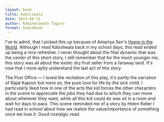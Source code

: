 ```yaml
---
layout: book
title: Kabuliwala
date: 2023-08-31
author: Rabindranath Tagore
format: Audiobook
---
```


I've to admit, that I picked this up because of Amartya Sen's [Home in the World](/reading/home-in-the-world). Although I read Kabuliwala back in my school days, this read ended up being a nice refresher. I never thought about the filial dynamic that was the center of this short story, I still remember that for the much younger me, this story was all about the exotic dry fruit seller from a faraway land. It's now that I more aptly understand the last act of this story.

The Post Office — I loved the recitation of this play, it's partly the narration of Rajat Kapoor but more so, the pure love for life by the sick child. I particularly liked how in one of the acts the kid forces the other characters in the scene to appreciate the jobs they had due to which they can move about wherever they want, while all this kid could do was sit in a room and wait for days to pass. This scene reminded me of a story by Helen Keller I had read in school about how we realize the value/importance of something once we lose it. Good nostalgic read.
